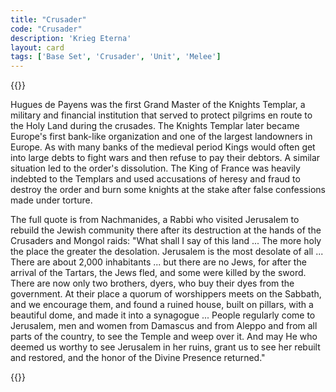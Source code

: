 ```yaml
---
title: "Crusader"
code: "Crusader"
description: 'Krieg Eterna'
layout: card
tags: ['Base Set', 'Crusader', 'Unit', 'Melee']
---
```

{{<card-detail-page title="Crusader" artwork="Hugues de Payens, first Grand Master of the Order of the Temple by Henri Lehmann (1841)" >}}
<p class="rule-paragraph">
Hugues de Payens was the first Grand Master of the Knights Templar, a military and financial institution that served to protect pilgrims en route to the Holy Land during the crusades. The Knights Templar later became Europe's first bank-like organization and one of the largest landowners in Europe. As with many banks of the medieval period Kings would often get into large debts to fight wars and then refuse to pay their debtors. A similar situation led to the order's dissolution.  The King of France was heavily indebted to the Templars and used accusations of heresy and fraud to destroy the order and burn some knights at the stake after false confessions made under torture. 
</p>
<p class="rule-paragraph">
The full quote is from Nachmanides, a Rabbi who visited Jerusalem to rebuild the Jewish community there after its destruction at the hands of the Crusaders and Mongol raids: "What shall I say of this land ... The more holy the place the greater the desolation. Jerusalem is the most desolate of all ... There are about 2,000 inhabitants ... but there are no Jews, for after the arrival of the Tartars, the Jews fled, and some were killed by the sword. There are now only two brothers, dyers, who buy their dyes from the government. At their place a quorum of worshippers meets on the Sabbath, and we encourage them, and found a ruined house, built on pillars, with a beautiful dome, and made it into a synagogue ... People regularly come to Jerusalem, men and women from Damascus and from Aleppo and from all parts of the country, to see the Temple and weep over it. And may He who deemed us worthy to see Jerusalem in her ruins, grant us to see her rebuilt and restored, and the honor of the Divine Presence returned." 
</p>
{{</card-detail-page>}}